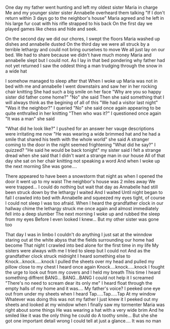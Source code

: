 

One day my father went hunting and left my oldest sister Maria in charge 
Me and my younger sister sister Annabelle overheard them talking 
"If I don't return within 3 days go to the neighbor's house" 
Maria agreed and he left in his large fur coat with his rifle strapped to his back 
On the first day we played games like chess and hide and seek.


On the second day we did our chores, I swept the floors Maria washed up dishes and annabelle dusted 
On the third day we were all struck by a terrible lethargy and could not bring ourselves to move 
We all just lay on our bed. We had to share because we didn't have much money 
Maria and annabelle slept but I could not. As I lay in that bed pondering why father had not yet returned I saw the oddest thing a man trudging through the snow in a wide hat 


I somehow managed to sleep after that 
When I woke up Maria was not in bed with me and annabelle
I went downstairs and saw her in her rocking chair knitting 
She had such a big smile on her face
"Why are you so happy sister did father come home?" 
"No" she said 
Then she said something that I will always think as the begining of all of this 
"We had a visitor last night"
"Was it the neighbor?" I queried
"No" she said once again appearing to be quite enthralled in her knitting
"Then who was it?" I questioned once again 
"It was a man" she said 


"What did he look like?" I pushed for an answer her vauge descriptions were irritating me now 
"He was wearing a wide brimmed hat and he had a smile that shared his teeth with the whole  world" she said 
A stranger coming to the door in the night seemed frightening 
"What did he say?" I quizzed? 
"He said he would be back tonight" my sister said 
I felt a strange dread when she said that I didn't want a strange man in our house 
All of that day she sat on her chair knitting not speaking a word 
And when I woke up the next morning 
She was gone....


There appeared to have been a snowstorm that night as when I opened the door it went up to my waist 
The neighbor's house was 2 miles away 
We were trapped...
I could do nothing but wait that day as Annabelle had still been struck down by the lethargy 
I waited 
And I waited 
Until night began to fall 
I crawled into bed with Annabelle and squeezed my eyes tight, of course I could not sleep I was too afraid. When I heard the grandfather clock in our hallway chime the lethargy struck me once again and almost immediately fell into a deep slumber 
The next morning I woke up and rubbed the sleep from my eyes 
Before I even looked I knew... But my other sister was gone too 


That day I was in limbo I couldn't do anything 
I just sat at the winndow staring out at the white abyss that the fields surrounding our home had become 
That night I crawled into bed alone for the first time in my life 
My sisters were always with me 
I tried to sleep but I could not 
And as the grandfather clock struck midnight I heard something else to 
Knock...knock.....knock 
I pulled the sheets over my head and pulled my pillow close to my chest 
I heard once again 
Knock....knock.....knock 
I fought the urge to look out from my covers and I held my breath 
This time I heard something diffrent 
BANG... BANG...BANG 
I could not help it I screamed 
"There's no need to scream dear its only me" I heard float through the empty halls of my home and it was.... My father's voice?
I peeked one eye out from under my sheets when I heard 
Tap.....Tap.....Tap 
At my window 
Whatever was doing this was not my father I just knew it 
I peeked out my sheets and looked at my window when I finally saw my tormenter 
Maria was right about some things 
He was wearing a hat with a very wide brim 
And he smiled like it was the only thing he could do 
A toothy smile...
But she she got one important detail wrong 
I could tell at just a glance....
It was no man